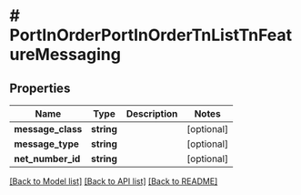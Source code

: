 # # PortInOrderPortInOrderTnListTnFeatureMessaging

## Properties

Name | Type | Description | Notes
------------ | ------------- | ------------- | -------------
**message_class** | **string** |  | [optional]
**message_type** | **string** |  | [optional]
**net_number_id** | **string** |  | [optional]

[[Back to Model list]](../../README.md#models) [[Back to API list]](../../README.md#endpoints) [[Back to README]](../../README.md)
